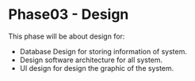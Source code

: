 # Phase03 - Design

This phase will be about design for:
* Database Design for storing information of system.
* Design software architecture for all system.
* UI design for design the graphic of the system.